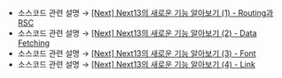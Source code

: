 * 소스코드 관련 설명 → <a href='https://jforj.tistory.com/336'>[Next] Next13의 새로운 기능 알아보기 (1) - Routing과 RSC</a>
* 소스코드 관련 설명 → <a href='https://jforj.tistory.com/337'>[Next] Next13의 새로운 기능 알아보기 (2) - Data Fetching</a>
* 소스코드 관련 설명 → <a href='https://jforj.tistory.com/338'>[Next] Next13의 새로운 기능 알아보기 (3) - Font</a>
* 소스코드 관련 설명 → <a href='https://jforj.tistory.com/339'>[Next] Next13의 새로운 기능 알아보기 (4) - Link</a>